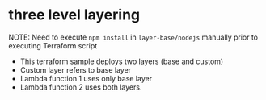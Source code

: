 # three level layering

NOTE: Need to execute `npm install` in `layer-base/nodejs` manually prior to executing Terraform script

- This terraform sample deploys two layers (base and custom)
- Custom layer refers to base layer
- Lambda function 1 uses only base layer
- Lambda function 2 uses both layers.
